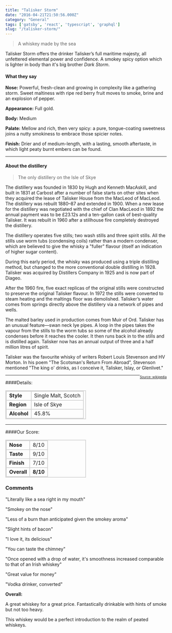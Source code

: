 ```yaml
---
title: "Talisker Storm"
date: "2016-04-21T21:50:56.000Z"
category: "General"
tags: ['gatsby', 'react', 'typescript', 'graphql']
slug: "/talisker-storm/"
---
```

> A whiskey made by the sea 

Talisker Storm offers the drinker Talisker’s full maritime majesty, all unfettered elemental power and confidence. A smokey spicy option which is lighter in body than it's big brother *Dark Storm*.



#### What they say
**Nose:** Powerful, fresh-clean and growing in complexity like a gathering storm. Sweet maltiness with ripe red berry fruit moves to smoke, brine and an explosion of pepper.

**Appearance:** Full gold.

**Body:** Medium

**Palate:** Mellow and rich, then very spicy: a pure, tongue-coating sweetness joins a nutty smokiness to embrace those spicier notes.

**Finish:** Drier and of medium-length, with a lasting, smooth aftertaste, in which light peaty burnt embers can be found.

---

#### About the distillery

> The only distillery on the Isle of Skye

The distillery was founded in 1830 by Hugh and Kenneth MacAskill, and built in 1831 at Carbost after a number of false starts on other sites when they acquired the lease of Talisker House from the MacLeod of MacLeod. 
The distillery was rebuilt 1880–87 and extended in 1900. When a new lease for the distillery was negotiated with the chief of Clan MacLeod in 1892 the annual payment was to be £23.12s and a ten-gallon cask of best-quality Talisker. It was rebuilt in 1960 after a stillhouse fire completely destroyed the distillery. 

The distillery operates five stills; two wash stills and three spirit stills. All the stills use worm tubs (condensing coils) rather than a modern condenser, which are believed to give the whisky a "fuller" flavour (itself an indication of higher sugar content). 

During this early period, the whisky was produced using a triple distilling method, but changed to the more conventional double distilling in 1928. Talisker was acquired by Distillers Company in 1925 and is now part of Diageo. 

After the 1960 fire, five exact replicas of the original stills were constructed to preserve the original Talisker flavour. In 1972 the stills were converted to steam heating and the maltings floor was demolished. Talisker’s water comes from springs directly above the distillery via a network of pipes and wells.

The malted barley used in production comes from Muir of Ord. Talisker has an unusual feature—swan neck lye pipes. A loop in the pipes takes the vapour from the stills to the worm tubs so some of the alcohol already condenses before it reaches the cooler. It then runs back in to the stills and is distilled again. Talisker now has an annual output of three and a half million litres of spirit.

Talisker was the favourite whisky of writers Robert Louis Stevenson and HV Morton. In his poem "The Scotsman's Return From Abroad", Stevenson mentioned "The king o' drinks, as I conceive it, Talisker, Islay, or Glenlivet."

<div style="float:right; font-size: 10px"><a href="https://en.wikipedia.org/wiki/Aberfeldy_distillery">Source: wikipedia</a></div>

---

####Details:
<table>
<tr>
<td class="grey">Style</td><td>Single Malt, Scotch</td>
</tr>
<tr>
<td class="grey">Region</td><td>Isle of Skye</td>
</tr>
<tr>
<td class="grey">Alcohol</td><td>45.8%</td>
</tr>
</table>


---

####Our Score:


<style>
.grey {
    font-weight: bold;
}
td {
    border: 2px solid lightgrey;
}

table {
    width: 50%;
    border: 2px solid lightgrey;

}

</style>
<table class="score-table">
<tr>
<td class="grey">Nose</td><td>8/10</td>
</tr>
<tr>
<td class="grey">Taste</td><td>9/10</td>
</tr>
<tr>
<td class="grey">Finish</td><td>7/10</td>
</tr>
<tr>
<td class="grey"><strong>Overall</strong></td><td><strong>8/10</strong></td>
</tr>
</table>


### Comments
"Literally like a sea right in my mouth"

"Smokey on the nose"

"Less of a burn than anticipated given the smokey aroma"

"Slight hints of bacon"

"I love it, its delicious"

"You can taste the chimney" 

"Once opened with a drop of water, it's smoothness increased comparable to that of an Irish whiskey" 

"Great value for money"

"Vodka drinker, converted" 

**Overall:** 

A great whiskey for a great price. Fantastically drinkable with hints of smoke but not too heavy. 

This whiskey would be a perfect introduction to the realm of peated whiskeys. 

    